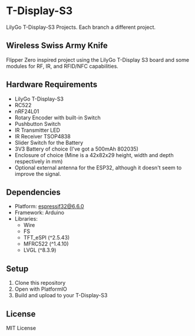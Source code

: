 # T-Display-S3
LilyGo T-Display-S3 Projects. Each branch a different project.

## Wireless Swiss Army Knife
Flipper Zero inspired project using the LilyGo T-Display S3 board and some modules for RF, IR, and RFID/NFC capabilities.

## Hardware Requirements
- LilyGo T-Display-S3
- RC522
- nRF24L01
- Rotary Encoder with built-in Switch
- Pushbutton Switch
- IR Transmitter LED
- IR Receiver TSOP4838
- Slider Switch for the Battery
- 3V3 Battery of choice (I've got a 500mAh 802035)
- Enclosure of choice (Mine is a 42x82x29 height, width and depth respectively in mm)
- Optional external antenna for the ESP32, although it doesn't seem to improve the signal.

## Dependencies
- Platform: espressif32@6.6.0
- Framework: Arduino
- Libraries:
  - Wire
  - FS
  - TFT_eSPI (^2.5.43)
  - MFRC522 (^1.4.10)
  - LVGL (^8.3.9)

## Setup
1. Clone this repository
2. Open with PlatformIO
3. Build and upload to your T-Display-S3

## License
MIT License
